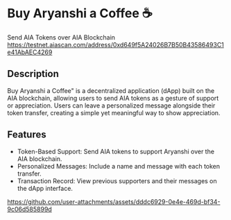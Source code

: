 # Buy Aryanshi a Coffee ☕️

Send AIA Tokens over AIA Blockchain
https://testnet.aiascan.com/address/0xd649f5A24026B7B50B43586493C1e41AbAEC4269

## Description

Buy Aryanshi a Coffee" is a decentralized application (dApp) built on the AIA blockchain, allowing users to send AIA tokens as a gesture of support or appreciation. Users can leave a personalized message alongside their token transfer, creating a simple yet meaningful way to show appreciation.

## Features

- Token-Based Support: Send AIA tokens to support Aryanshi over the AIA blockchain.
- Personalized Messages: Include a name and message with each token transfer.
- Transaction Record: View previous supporters and their messages on the dApp interface.


https://github.com/user-attachments/assets/dddc6929-0e4e-469d-bf34-9c06d585899d

